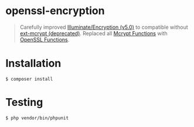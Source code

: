 
# openssl-encryption
> Carefully improved [Illuminate/Encryption (v5.0)](https://github.com/illuminate/encryption/tree/5.0) to compatible without [ext-mcrypt (deprecated)](http://php.net/manual/en/book.mcrypt.php). Replaced all [Mcrypt Functions](http://php.net/manual/en/ref.mcrypt.php) with [OpenSSL Functions](http://php.net/manual/en/ref.openssl.php).

# Installation
    $ composer install

# Testing
    $ php vendor/bin/phpunit
